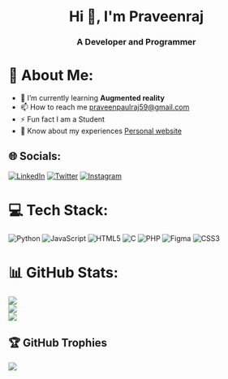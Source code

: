 <h1 align="center">Hi 👋, I'm Praveenraj</h1>
<h3 align="center">A Developer and  Programmer</h3>

 
 

# 💫 About Me:
- 🌱 I’m currently learning <b>Augmented reality</b>
- 📫 How to reach me praveenpaulraj59@gmail.com
- ⚡ Fun fact I am a Student<br>
- 📄 Know about my experiences <a href="portfolio-praveenraj.vercel.app"> Personal website</a>
 

## 🌐 Socials:
[![LinkedIn](https://img.shields.io/badge/LinkedIn-%230077B5.svg?logo=linkedin&logoColor=white)](https://linkedin.com/in/praveenraj-p-80b4b7249/) [![Twitter](https://img.shields.io/badge/Twitter-%231DA1F2.svg?logo=Twitter&logoColor=white)](https://twitter.com/Pravveee)
[![Instagram](https://img.shields.io/badge/Instagram-%23E4405F.svg?logo=Instagram&logoColor=white)](https://instagram.com/pravveee_)

# 💻 Tech Stack:
![Python](https://img.shields.io/badge/python-3670A0?style=plastic&logo=python&logoColor=ffdd54) ![JavaScript](https://img.shields.io/badge/javascript-%23323330.svg?style=plastic&logo=javascript&logoColor=%23F7DF1E) ![HTML5](https://img.shields.io/badge/html5-%23E34F26.svg?style=plastic&logo=html5&logoColor=white) ![C](https://img.shields.io/badge/c-%2300599C.svg?style=plastic&logo=c&logoColor=white) ![PHP](https://img.shields.io/badge/php-%23777BB4.svg?style=plastic&logo=php&logoColor=white)	![Figma](https://img.shields.io/badge/figma-%23F24E1E.svg?style=plastic&logo=figma&logoColor=white)  ![CSS3](https://img.shields.io/badge/css3-%231572B6.svg?style=plastic&logo=css3&logoColor=white) 
# 📊 GitHub Stats:
![](https://github-readme-stats.vercel.app/api?username=Praveenraj59&theme=dark&hide_border=true&include_all_commits=false&count_private=false)<br/>
![](https://github-readme-streak-stats.herokuapp.com/?user=Praveenraj59&theme=dark&hide_border=true)<br/>
![](https://github-readme-stats.vercel.app/api/top-langs/?username=Praveenraj59&theme=dark&hide_border=true&include_all_commits=false&count_private=false&layout=compact)

## 🏆 GitHub Trophies
![](https://github-profile-trophy.vercel.app/?username=Praveenraj59&theme=gruvbox&no-frame=false&no-bg=false&margin-w=4)
 
   
 
